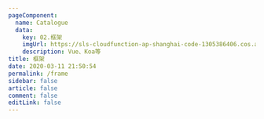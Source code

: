 ```yaml
---
pageComponent: 
  name: Catalogue
  data: 
    key: 02.框架
    imgUrl: https://sls-cloudfunction-ap-shanghai-code-1305386406.cos.ap-shanghai.myqcloud.com/1/ui.png
    description: Vue、Koa等
title: 框架
date: 2020-03-11 21:50:54
permalink: /frame
sidebar: false
article: false
comment: false
editLink: false
---
```

